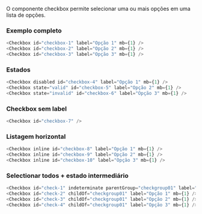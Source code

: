 O componente checkbox permite selecionar uma ou mais opções em uma lista de opções.


### Exemplo completo
```js
<Checkbox id="checkbox-1" label="Opção 1" mb={1} />
<Checkbox id="checkbox-2" label="Opção 2" mb={1} />
<Checkbox id="checkbox-3" label="Opção 3" mb={1} />
```

### Estados
```js
<Checkbox disabled id="checkbox-4" label="Opção 1" mb={1} />
<Checkbox state="valid" id="checkbox-5" label="Opção 2" mb={1} />
<Checkbox state="invalid" id="checkbox-6" label="Opção 3" mb={1} />
```

### Checkbox sem label
```js
<Checkbox id="checkbox-7" />
```

### Listagem horizontal
```js
<Checkbox inline id="checkbox-8" label="Opção 1" mb={1} />
<Checkbox inline id="checkbox-9" label="Opção 2" mb={1} />
<Checkbox inline id="checkbox-10" label="Opção 3" mb={1} />
```

### Selectionar todos + estado intermediário
```js
<Checkbox id="check-1" indeterminate parentGroup="checkgroup01" label="Selecionar Todos" mb={1} />
<Checkbox id="check-2" childOf="checkgroup01" label="Opção 1" mb={1} />
<Checkbox id="check-3" childOf="checkgroup01" label="Opção 2" mb={1} />
<Checkbox id="check-4" childOf="checkgroup01" label="Opção 3" mb={1} />
```